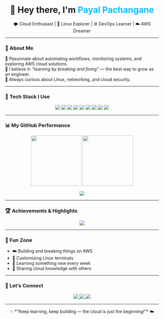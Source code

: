 <h1 align="center">👋 Hey there, I'm <span style="color:#00BFFF;">Payal Pachangane</span></h1>
<p align="center">
  🌩️ Cloud Enthusiast | 🐧 Linux Explorer | ⚙️ DevOps Learner | ☁️ AWS Dreamer  
</p>

---

### 🌟 About Me
💫 Passionate about automating workflows, monitoring systems, and exploring AWS cloud solutions.  
🎯 I believe in *“learning by breaking and fixing”* — the best way to grow as an engineer.  
💬 Always curious about Linux, networking, and cloud security.

---

### 🧩 Tech Stack I Use
<p align="center">
  <img src="https://img.shields.io/badge/AWS%20Cloud-232F3E?style=for-the-badge&logo=amazon-aws&logoColor=FF9900"/>
  <img src="https://img.shields.io/badge/Linux%20OS-333333?style=for-the-badge&logo=linux&logoColor=FCC624"/>
  <img src="https://img.shields.io/badge/Docker%20Containers-0db7ed?style=for-the-badge&logo=docker&logoColor=white"/>
  <img src="https://img.shields.io/badge/Git%20&%20GitHub-181717?style=for-the-badge&logo=github&logoColor=white"/>
  <img src="https://img.shields.io/badge/Python%20Scripts-3776AB?style=for-the-badge&logo=python&logoColor=FFD43B"/>
  <img src="https://img.shields.io/badge/MySQL%20Database-005C84?style=for-the-badge&logo=mysql&logoColor=white"/>
  <img src="https://img.shields.io/badge/Bash%20Scripting-4EAA25?style=for-the-badge&logo=gnubash&logoColor=white"/>
  <img src="https://img.shields.io/badge/Nginx%20Server-009639?style=for-the-badge&logo=nginx&logoColor=white"/>
  <img src="https://img.shields.io/badge/CloudWatch%20Monitoring-FF9900?style=for-the-badge&logo=amazonaws&logoColor=white"/>
</p>

---

### 📊 My GitHub Performance
<p align="center">
  <img src="https://github-readme-stats.vercel.app/api?username=PayalPachangane&show_icons=true&theme=ayu-mirage&hide_border=true" height="165"/>
  <img src="https://github-readme-streak-stats.herokuapp.com?user=PayalPachangane&theme=ayu-mirage&hide_border=true" height="165"/>
</p>

<p align="center">
  <img src="https://github-readme-stats.vercel.app/api/top-langs/?username=PayalPachangane&layout=compact&theme=ayu-mirage&hide_border=true"/>
</p>

---

### 🏆 Achievements & Highlights
<p align="center">
  <img src="https://github-profile-trophy.vercel.app/?username=PayalPachangane&theme=discord&no-frame=true&margin-w=15&column=6"/>
</p>

---

### 🌈 Fun Zone
- ☁️ Building and breaking things on AWS  
- 🐧 Customizing Linux terminals  
- 🧠 Learning something new every week  
- 💬 Sharing cloud knowledge with others  

---

### 🔗 Let’s Connect
<p align="center">
  <a href="https://www.linkedin.com/in/payal-pachangane/" target="_blank">
    <img src="https://img.shields.io/badge/LinkedIn-0077B5?style=for-the-badge&logo=linkedin&logoColor=white"/>
  </a>
  <a href="mailto:payalpachangane@gmail.com">
    <img src="https://img.shields.io/badge/Gmail-D14836?style=for-the-badge&logo=gmail&logoColor=white"/>
  </a>
  <a href="https://github.com/PayalPachangane">
    <img src="https://img.shields.io/badge/GitHub%20Profile-181717?style=for-the-badge&logo=github&logoColor=white"/>
  </a>
</p>

---

<p align="center">✨ *“Keep learning, keep building — the cloud is just the beginning!”* ☁️</p>
